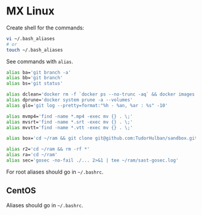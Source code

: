 # MX Linux

Create shell for the commands:

```sh
vi ~/.bash_aliases
# or
touch ~/.bash_aliases
```

See commands with `alias`.

```sh
alias ba='git branch -a'
alias bb='git branch'
alias bs='git status'

alias dclean='docker rm -f `docker ps --no-trunc -aq` && docker images -q |xargs docker rmi -f'
alias dprune='docker system prune -a --volumes'
alias glo='git log --pretty=format:"%h - %an, %ar : %s" -10'

alias mvmp4='find -name *.mp4 -exec mv {} . \;'
alias mvsrt='find -name *.srt -exec mv {} . \;'
alias mvvtt='find -name *.vtt -exec mv {} . \;'

alias box='cd ~/ram && git clone git@github.com:TudorHulban/sandbox.git && cd sandbox'

alias r2='cd ~/ram && rm -rf *'
alias ra='cd ~/ram'
alias sec='gosec -no-fail ./... 2>&1 | tee ~/ram/sast-gosec.log'
```

For root aliases should go in `~/.bashrc`.

## CentOS

Aliases should go in `~/.bashrc`.
